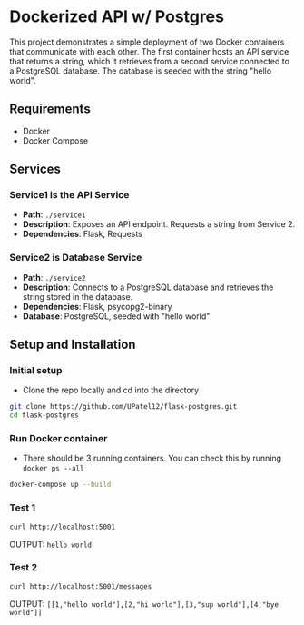 # Dockerized API w/ Postgres 

This project demonstrates a simple deployment of two Docker containers that communicate with each other. The first container hosts an API service that returns a string, which it retrieves from a second service connected to a PostgreSQL database. The database is seeded with the string "hello world".

## Requirements

- Docker
- Docker Compose

## Services

### Service1 is the API Service

- **Path**: `./service1`
- **Description**: Exposes an API endpoint. Requests a string from Service 2.
- **Dependencies**: Flask, Requests

### Service2 is Database Service

- **Path**: `./service2`
- **Description**: Connects to a PostgreSQL database and retrieves the string stored in the database.
- **Dependencies**: Flask, psycopg2-binary
- **Database**: PostgreSQL, seeded with "hello world"

## Setup and Installation

### Initial setup
- Clone the repo locally and cd into the directory 
```bash
git clone https://github.com/UPatel12/flask-postgres.git 
cd flask-postgres
```
### Run Docker container
- There should be 3 running containers. You can check this by running `docker ps --all`

```bash
docker-compose up --build
```

### Test 1

```bash
curl http://localhost:5001
``` 

OUTPUT: `hello world`

### Test 2

```bash 
curl http://localhost:5001/messages
``` 

OUTPUT: `[[1,"hello world"],[2,"hi world"],[3,"sup world"],[4,"bye world"]]`



